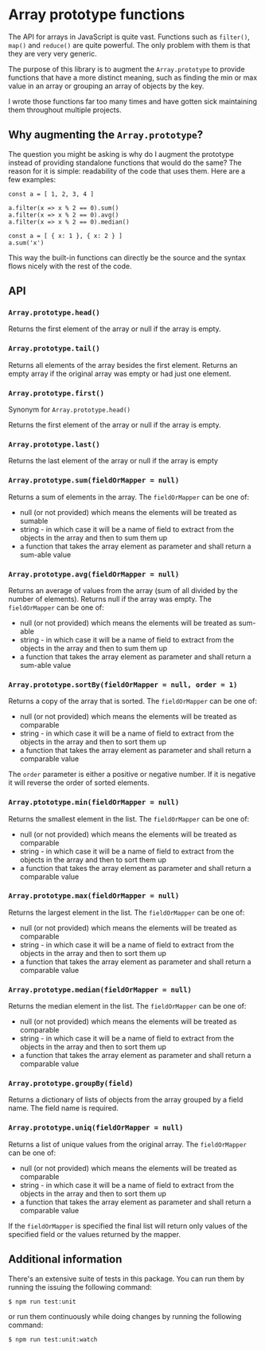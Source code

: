 # Array prototype functions

The API for arrays in JavaScript is quite vast. Functions such as `filter()`, `map()` and `reduce()` are quite powerful. The only problem with them is that they are very very generic.

The purpose of this library is to augment the `Array.prototype` to provide functions that have a more distinct meaning, such as finding the min or max value in an array or grouping an array of objects by the key.

I wrote those functions far too many times and have gotten sick maintaining them throughout multiple projects.

## Why augmenting the `Array.prototype`?

The question you might be asking is why do I augment the prototype instead of providing standalone functions that would do the same? The reason for it is simple: readability of the code that uses them. Here are a few examples:

```
const a = [ 1, 2, 3, 4 ]

a.filter(x => x % 2 == 0).sum()
a.filter(x => x % 2 == 0).avg()
a.filter(x => x % 2 == 0).median()

const a = [ { x: 1 }, { x: 2 } ]
a.sum('x')
```

This way the built-in functions can directly be the source and the syntax flows nicely with the rest of the code.

## API

### `Array.prototype.head()`

Returns the first element of the array or null if the array is empty.

### `Array.prototype.tail()`

Returns all elements of the array besides the first element. Returns an empty array if the original array was empty or had just one element.

### `Array.prototype.first()`

Synonym for `Array.prototype.head()`

Returns the first element of the array or null if the array is empty.

### `Array.prototype.last()`

Returns the last element of the array or null if the array is empty

### `Array.prototype.sum(fieldOrMapper = null)`

Returns a sum of elements in the array. The `fieldOrMapper` can be one of:
- null (or not provided) which means the elements will be treated as sumable
- string - in which case it will be a name of field to extract from the objects in the array and then to sum them up
- a function that takes the array element as parameter and shall return a sum-able value

### `Array.prototype.avg(fieldOrMapper = null)`

Returns an average of values from the array (sum of all divided by the number of elements). Returns null if the array was empty. The `fieldOrMapper` can be one of:
- null (or not provided) which means the elements will be treated as sum-able
- string - in which case it will be a name of field to extract from the objects in the array and then to sum them up
- a function that takes the array element as parameter and shall return a sum-able value

### `Array.prototype.sortBy(fieldOrMapper = null, order = 1)`

Returns a copy of the array that is sorted. The `fieldOrMapper` can be one of:
- null (or not provided) which means the elements will be treated as comparable
- string - in which case it will be a name of field to extract from the objects in the array and then to sort them up
- a function that takes the array element as parameter and shall return a comparable value

The `order` parameter is either a positive or negative number. If it is negative it will reverse the order of sorted elements.

### `Array.ptototype.min(fieldOrMapper = null)`

Returns the smallest element in the list. The `fieldOrMapper` can be one of:
- null (or not provided) which means the elements will be treated as comparable
- string - in which case it will be a name of field to extract from the objects in the array and then to sort them up
- a function that takes the array element as parameter and shall return a comparable value

### `Array.prototype.max(fieldOrMapper = null)`

Returns the largest element in the list. The `fieldOrMapper` can be one of:
- null (or not provided) which means the elements will be treated as comparable
- string - in which case it will be a name of field to extract from the objects in the array and then to sort them up
- a function that takes the array element as parameter and shall return a comparable value

### `Array.prototype.median(fieldOrMapper = null)`

Returns the median element in the list. The `fieldOrMapper` can be one of:
- null (or not provided) which means the elements will be treated as comparable
- string - in which case it will be a name of field to extract from the objects in the array and then to sort them up
- a function that takes the array element as parameter and shall return a comparable value

### `Array.prototype.groupBy(field)`

Returns a dictionary of lists of objects from the array grouped by a field name. The field name is required.

### `Array.prototype.uniq(fieldOrMapper = null)`

Returns a list of unique values from the original array. The `fieldOrMapper` can be one of:
- null (or not provided) which means the elements will be treated as comparable
- string - in which case it will be a name of field to extract from the objects in the array and then to sort them up
- a function that takes the array element as parameter and shall return a comparable value

If the `fieldOrMapper` is specified the final list will return only values of the specified field or the values returned by the mapper.

## Additional information

There's an extensive suite of tests in this package. You can run them by running the issuing the following command:

```
$ npm run test:unit
```

or run them continuously while doing changes by running the following command:

```
$ npm run test:unit:watch
```
